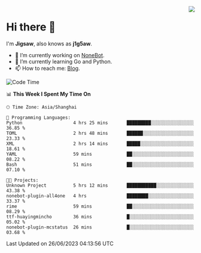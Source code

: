 <a href="#">
  <img align="right" src="https://github-readme-stats.vercel.app/api?username=j1g5awi&count_private=true&show_icons=true&title_color=80070B&text_color=B3B3B3&bg_color=212121&icon_color=80070B" />
</a>

# Hi there 👋

I'm **Jigsaw**, also knows as **j1g5aw**.

- 🔭 I’m currently working on [NoneBot](https://github.com/nonebot).
- 🌱 I’m currently learning Go and Python.
- 📫 How to reach me: [Blog](https://blog.maddestroyer.xyz/).

<!--START_SECTION:waka-->
![Code Time](http://img.shields.io/badge/Code%20Time-1%2C138%20hrs%2019%20mins-blue)

📊 **This Week I Spent My Time On** 

```text
🕑︎ Time Zone: Asia/Shanghai

💬 Programming Languages: 
Python                   4 hrs 25 mins       █████████░░░░░░░░░░░░░░░░   36.85 % 
TOML                     2 hrs 48 mins       ██████░░░░░░░░░░░░░░░░░░░   23.33 % 
XML                      2 hrs 14 mins       █████░░░░░░░░░░░░░░░░░░░░   18.61 % 
YAML                     59 mins             ██░░░░░░░░░░░░░░░░░░░░░░░   08.22 % 
Bash                     51 mins             ██░░░░░░░░░░░░░░░░░░░░░░░   07.10 % 

🐱‍💻 Projects: 
Unknown Project          5 hrs 12 mins       ███████████░░░░░░░░░░░░░░   43.38 % 
nonebot-plugin-all4one   4 hrs               ████████░░░░░░░░░░░░░░░░░   33.37 % 
rime                     59 mins             ██░░░░░░░░░░░░░░░░░░░░░░░   08.29 % 
ttf-huayingmincho        36 mins             █░░░░░░░░░░░░░░░░░░░░░░░░   05.02 % 
nonebot-plugin-mcstatus  26 mins             █░░░░░░░░░░░░░░░░░░░░░░░░   03.68 % 
```


 Last Updated on 26/06/2023 04:13:56 UTC
<!--END_SECTION:waka-->
